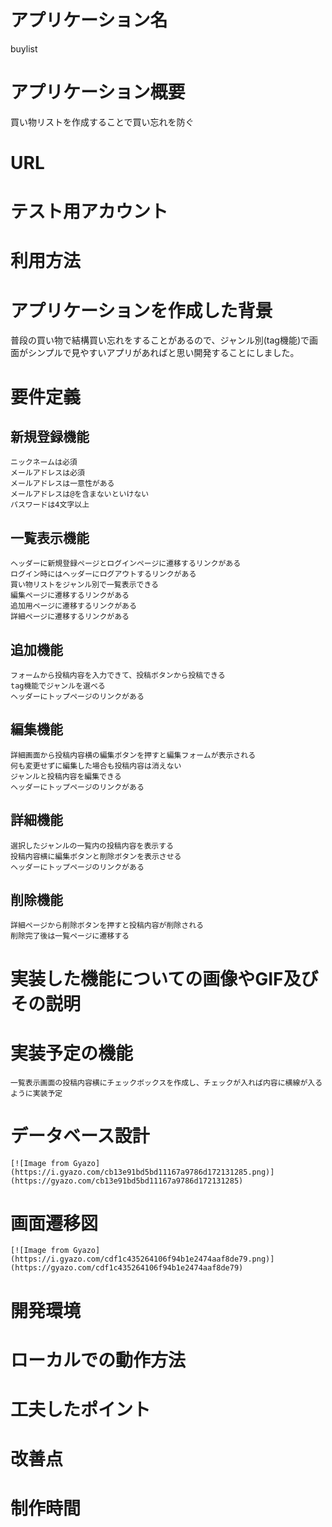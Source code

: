 # アプリケーション名
buylist

# アプリケーション概要
  買い物リストを作成することで買い忘れを防ぐ

# URL

# テスト用アカウント

# 利用方法

# アプリケーションを作成した背景
  普段の買い物で結構買い忘れをすることがあるので、ジャンル別(tag機能)で画面がシンプルで見やすいアプリがあればと思い開発することにしました。

# 要件定義
## 新規登録機能
    ニックネームは必須
    メールアドレスは必須
    メールアドレスは一意性がある
    メールアドレスは@を含まないといけない
    パスワードは4文字以上

## 一覧表示機能
    ヘッダーに新規登録ページとログインページに遷移するリンクがある
    ログイン時にはヘッダーにログアウトするリンクがある
    買い物リストをジャンル別で一覧表示できる
    編集ページに遷移するリンクがある
    追加用ページに遷移するリンクがある
    詳細ページに遷移するリンクがある

## 追加機能
    フォームから投稿内容を入力できて、投稿ボタンから投稿できる
    tag機能でジャンルを選べる
    ヘッダーにトップページのリンクがある

## 編集機能
    詳細画面から投稿内容横の編集ボタンを押すと編集フォームが表示される
    何も変更せずに編集した場合も投稿内容は消えない
    ジャンルと投稿内容を編集できる
    ヘッダーにトップページのリンクがある

## 詳細機能
    選択したジャンルの一覧内の投稿内容を表示する
    投稿内容横に編集ボタンと削除ボタンを表示させる
    ヘッダーにトップページのリンクがある

## 削除機能
    詳細ページから削除ボタンを押すと投稿内容が削除される
    削除完了後は一覧ページに遷移する

# 実装した機能についての画像やGIF及びその説明
# 実装予定の機能
    一覧表示画面の投稿内容横にチェックボックスを作成し、チェックが入れば内容に横線が入るように実装予定
# データベース設計
    [![Image from Gyazo](https://i.gyazo.com/cb13e91bd5bd11167a9786d172131285.png)](https://gyazo.com/cb13e91bd5bd11167a9786d172131285)
# 画面遷移図
    [![Image from Gyazo](https://i.gyazo.com/cdf1c435264106f94b1e2474aaf8de79.png)](https://gyazo.com/cdf1c435264106f94b1e2474aaf8de79)
# 開発環境
# ローカルでの動作方法
# 工夫したポイント
# 改善点
# 制作時間